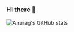 ### Hi there 👋

![Anurag's GitHub stats](https://github-readme-stats.vercel.app/api?username=jeongwookkim&show_icons=true&theme=radical)
<!--
**jeongwookkim/jeongwookkim** is a ✨ _special_ ✨ repository because its `README.md` (this file) appears on your GitHub profile.

Here are some ideas to get you started:

- 🔭 I’m currently working on ...
- 🌱 I’m currently learning ...
- 👯 I’m looking to collaborate on ...
- 🤔 I’m looking for help with ...
- 💬 Ask me about ...
- 📫 How to reach me: ...
- 😄 Pronouns: ...
- ⚡ Fun fact: ...
-->
